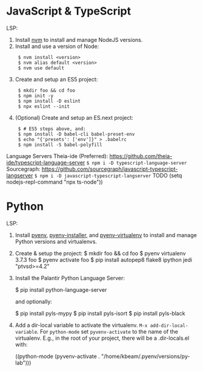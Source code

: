   # JavaScript & TypeScript

LSP:

 1. Install [nvm](https://github.com/creationix/nvm) to install and manage NodeJS versions.
2. Install and use a version of Node:
    ```
     $ nvm install <version>
     $ nvm alias default <version>
     $ nvm use default
     ```
3. Create and setup an ES5 project:
    ```
     $ mkdir foo && cd foo
     $ npm init -y
     $ npm install -D eslint
     $ npx eslint --init
     ```
4. (Optional) Create and setup an ES.next project:
    ```
     $ # ES5 steps above, and:
     $ npm install -D babel-cli babel-preset-env
     $ echo "{'presets': ['env']}" > .babelrc
     $ npm install -S babel-polyfill
     ```
 Language Servers
 Theia-ide (Preferred): https://github.com/theia-ide/typescript-language-server
   `$ npm i -D typescript-language-server`
 Sourcegraph: https://github.com/sourcegraph/javascript-typescript-langserver
   `$ npm i -D javascript-typescript-langserver`
TODO
(setq nodejs-repl-command "npx ts-node"))

  # Python

LSP:

1. Install [pyenv](https://github.com/pyenv/pyenv),
    [pyenv-installer](https://github.com/pyenv/pyenv-installer), and
    [pyenv-virtualenv](https://github.com/pyenv/pyenv-virtualenv)
    to install and manage Python versions and virtualenvs.
2. Create & setup the project:
     $ mkdir foo && cd foo
      $ pyenv virtualenv 3.7.3 foo
      $ pyenv activate foo
      $ pip install autopep8 flake8 ipython jedi "ptvsd>=4.2"
3. Install the Palantir Python Language Server:

      $ pip install python-language-server

    and optionally:

      $ pip install pyls-mypy
      $ pip install pyls-isort
      $ pip install pyls-black
4. Add a dir-local variable to activate the virtualenv. `M-x
    add-dir-local-variable`. For `python-mode` set `pyvenv-activate` to
    the name of the virtualenv. E.g., in the root of your project,
    there will be a .dir-locals.el with:

      ((python-mode
        (pyvenv-activate . "/home/kbeam/.pyenv/versions/py-lab")))
